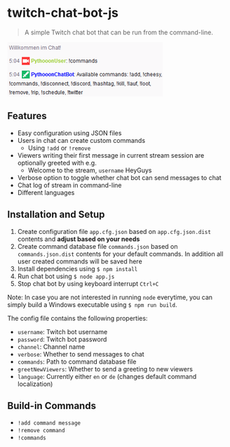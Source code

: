 # twitch-chat-bot-js

> A simple Twitch chat bot that can be run from the command-line.

![Chat Bot](./.media/TwitterPost.png)

## Features

- Easy configuration using JSON files
- Users in chat can create custom commands
  - Using `!add` or `!remove`
- Viewers writing their first message in current stream session are optionally greeted with e.g.
  - Welcome to the stream, `username` HeyGuys
- Verbose option to toggle whether chat bot can send messages to chat
- Chat log of stream in command-line
- Different languages

## Installation and Setup

1. Create configuration file `app.cfg.json` based on `app.cfg.json.dist` contents and **adjust based on your needs**
1. Create command database file `commands.json` based on `commands.json.dist` contents for your default commands. In addition all user created commands will be saved here
1. Install dependencies using `$ npm install`
1. Run chat bot using `$ node app.js`
1. Stop chat bot by using keyboard interrupt `Ctrl+C`

Note: In case you are not interested in running `node` everytime, you can simply build a Windows executable using `$ npm run build`.

The config file contains the following properties:

- `username`: Twitch bot username
- `password`: Twitch bot password
- `channel`: Channel name
- `verbose`: Whether to send messages to chat
- `commands`: Path to command database file
- `greetNewViewers`: Whether to send a greeting to new viewers
- `language`: Currently either `en` or `de` (changes default command localization)

## Build-in Commands

- `!add command message`
- `!remove command`
- `!commands`

